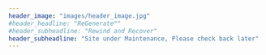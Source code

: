```yaml
---
header_image: "images/header_image.jpg"
#header_headline: "ReGenerate™"
#header_subheadline: "Rewind and Recover"
header_subheadline: "Site under Maintenance, Please check back later"
---
```

